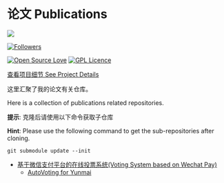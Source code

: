 # 论文 Publications

![](https://hollowman6.github.io/img/mark.png)


[![Followers](https://img.shields.io/github/followers/HollowMan6?style=social)](https://github.com/HollowMan6?tab=followers)

[![Open Source Love](https://img.shields.io/badge/-%E2%9D%A4%20Open%20Source-Green?style=flat-square&logo=Github&logoColor=white&link=https://hollowman6.github.io/fund.html)](https://hollowman6.github.io/fund.html)
[![GPL Licence](https://img.shields.io/badge/license-GPL-blue)](https://opensource.org/licenses/GPL-3.0/)

[查看项目细节 See Project Details](https://github.com/users/HollowMan6/projects/4)

这里汇聚了我的论文有关仓库。

Here is a collection of publications related repositories.

**提示**: 克隆后请使用以下命令获取子仓库

**Hint**: Please use the following command to get the sub-repositories after cloning.

`git submodule update --init`

* [基于微信支付平台的在线投票系统(Voting System based on Wechat Pay)](https://github.com/Hollow-Software/Publications/blob/master/Voting%20System%20based%20on%20Wechat%20Pay/%E5%9F%BA%E4%BA%8E%E5%BE%AE%E4%BF%A1%E6%94%AF%E4%BB%98%E5%B9%B3%E5%8F%B0%E7%9A%84%E5%9C%A8%E7%BA%BF%E6%8A%95%E7%A5%A8%E7%B3%BB%E7%BB%9F_%E8%92%8B%E5%B5%A9%E6%9E%97.pdf)
  * [AutoVoting for Yunmai](https://github.com/HollowMan6/AutoVoting-for-Yunmai)

